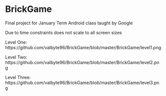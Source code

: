 # BrickGame
<p>Final project for January Term Android class taught by Google </p>
<p>Due to time constraints does not scale to all screen sizes</p>

<p> Level One: https://github.com/valbyte96/BrickGame/blob/master/BrickGame/level1.png </p>

<p> Level Two: https://github.com/valbyte96/BrickGame/blob/master/BrickGame/level2.png </p>

<p> Level Three: https://github.com/valbyte96/BrickGame/blob/master/BrickGame/level3.png </p>

